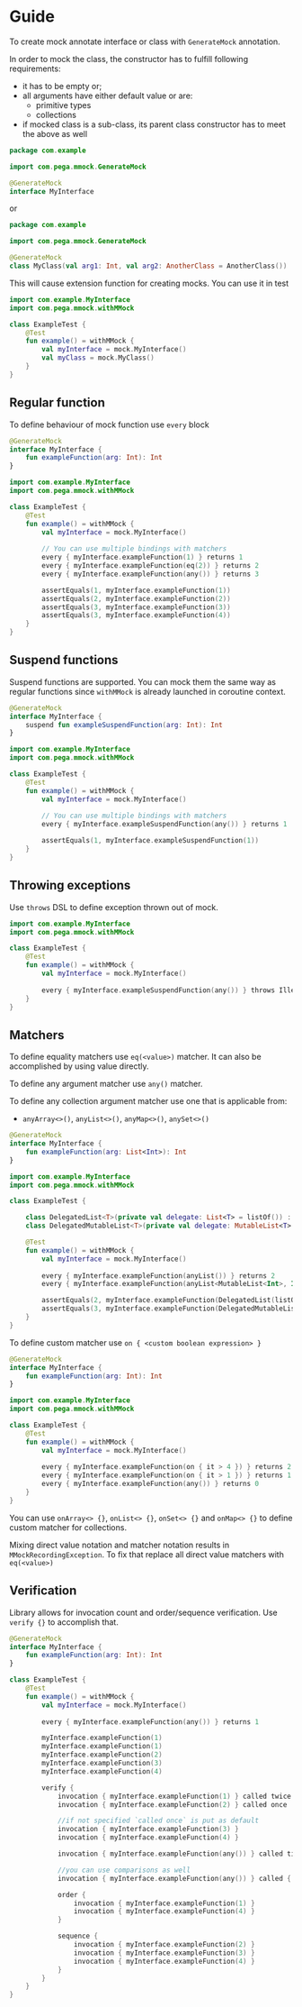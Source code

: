 # Guide
To create mock annotate interface or class with `GenerateMock` annotation.

In order to mock the class, the constructor has to fulfill following requirements:
- it has to be empty or;
- all arguments have either default value or are:
    - primitive types
    - collections
- if mocked class is a sub-class, its parent class constructor has to meet the above as well

```kotlin
package com.example

import com.pega.mmock.GenerateMock

@GenerateMock
interface MyInterface
```
or

```kotlin
package com.example

import com.pega.mmock.GenerateMock

@GenerateMock
class MyClass(val arg1: Int, val arg2: AnotherClass = AnotherClass())
```

This will cause extension function for creating mocks.
You can use it in test

```kotlin
import com.example.MyInterface
import com.pega.mmock.withMMock

class ExampleTest {
    @Test
    fun example() = withMMock {
        val myInterface = mock.MyInterface()
        val myClass = mock.MyClass()
    }   
}
```

## Regular function
To define behaviour of mock function use `every` block

```kotlin
@GenerateMock
interface MyInterface {
    fun exampleFunction(arg: Int): Int
}
```

```kotlin
import com.example.MyInterface
import com.pega.mmock.withMMock

class ExampleTest {
    @Test
    fun example() = withMMock {
        val myInterface = mock.MyInterface()
        
        // You can use multiple bindings with matchers
        every { myInterface.exampleFunction(1) } returns 1
        every { myInterface.exampleFunction(eq(2)) } returns 2
        every { myInterface.exampleFunction(any()) } returns 3

        assertEquals(1, myInterface.exampleFunction(1))
        assertEquals(2, myInterface.exampleFunction(2))
        assertEquals(3, myInterface.exampleFunction(3))
        assertEquals(3, myInterface.exampleFunction(4))
    }   
}
```

## Suspend functions
Suspend functions are supported. 
You can mock them the same way as regular functions since `withMMock`
is already launched in coroutine context.

```kotlin
@GenerateMock
interface MyInterface {
    suspend fun exampleSuspendFunction(arg: Int): Int
}
```

```kotlin
import com.example.MyInterface
import com.pega.mmock.withMMock

class ExampleTest {
    @Test
    fun example() = withMMock {
        val myInterface = mock.MyInterface()
        
        // You can use multiple bindings with matchers
        every { myInterface.exampleSuspendFunction(any()) } returns 1

        assertEquals(1, myInterface.exampleSuspendFunction(1))
    }   
}
```

## Throwing exceptions
Use `throws` DSL to define exception thrown out of mock.

```kotlin
import com.example.MyInterface
import com.pega.mmock.withMMock

class ExampleTest {
    @Test
    fun example() = withMMock {
        val myInterface = mock.MyInterface()
        
        every { myInterface.exampleSuspendFunction(any()) } throws IllegalStateException()
    }   
}
```

## Matchers
To define equality matchers use `eq(<value>)` matcher. 
It can also be accomplished by using value directly.

To define any argument matcher use `any()` matcher.

To define any collection argument matcher use one that is applicable from:
- `anyArray<>()`, `anyList<>()`, `anyMap<>()`, `anySet<>()`

```kotlin
@GenerateMock
interface MyInterface {
    fun exampleFunction(arg: List<Int>): Int
}
```

```kotlin
import com.example.MyInterface
import com.pega.mmock.withMMock

class ExampleTest {

    class DelegatedList<T>(private val delegate: List<T> = listOf()) : List<T> by delegate
    class DelegatedMutableList<T>(private val delegate: MutableList<T> = mutableListOf()) : MutableList<T> by delegate

    @Test
    fun example() = withMMock {
        val myInterface = mock.MyInterface()
        
        every { myInterface.exampleFunction(anyList()) } returns 2
        every { myInterface.exampleFunction(anyList<MutableList<Int>, Int>()) } returns 3

        assertEquals(2, myInterface.exampleFunction(DelegatedList(listOf(1, 2, 3))))
        assertEquals(3, myInterface.exampleFunction(DelegatedMutableList(mutableListOf(1, 2, 3))))
    }   
}
```

To define custom matcher use `on { <custom boolean expression> }`

```kotlin
@GenerateMock
interface MyInterface {
    fun exampleFunction(arg: Int): Int
}
```

```kotlin
import com.example.MyInterface
import com.pega.mmock.withMMock

class ExampleTest {
    @Test
    fun example() = withMMock {
        val myInterface = mock.MyInterface()
        
        every { myInterface.exampleFunction(on { it > 4 }) } returns 2
        every { myInterface.exampleFunction(on { it > 1 }) } returns 1
        every { myInterface.exampleFunction(any()) } returns 0
    }   
}
```

You can use ```onArray<> {}```, ```onList<> {}```, ```onSet<> {}``` and ```onMap<> {}``` to define custom matcher for collections.

Mixing direct value notation and matcher notation results in 
`MMockRecordingException`. To fix that replace all direct value matchers with `eq(<value>)`

## Verification
Library allows for invocation count and order/sequence verification.
Use `verify {}` to accomplish that.

```kotlin
@GenerateMock
interface MyInterface {
    fun exampleFunction(arg: Int): Int
}
```

```kotlin
class ExampleTest {
    @Test
    fun example() = withMMock {
        val myInterface = mock.MyInterface()
        
        every { myInterface.exampleFunction(any()) } returns 1

        myInterface.exampleFunction(1)
        myInterface.exampleFunction(1)
        myInterface.exampleFunction(2)
        myInterface.exampleFunction(3)
        myInterface.exampleFunction(4)

        verify {
            invocation { myInterface.exampleFunction(1) } called twice
            invocation { myInterface.exampleFunction(2) } called once

            //if not specified `called once` is put as default
            invocation { myInterface.exampleFunction(3) }
            invocation { myInterface.exampleFunction(4) }

            invocation { myInterface.exampleFunction(any()) } called times(5)

            //you can use comparisons as well
            invocation { myInterface.exampleFunction(any()) } called { it > 3 }

            order {
                invocation { myInterface.exampleFunction(1) }
                invocation { myInterface.exampleFunction(4) }
            }

            sequence {
                invocation { myInterface.exampleFunction(2) }
                invocation { myInterface.exampleFunction(3) }
                invocation { myInterface.exampleFunction(4) }
            }
        }
    }   
}
```